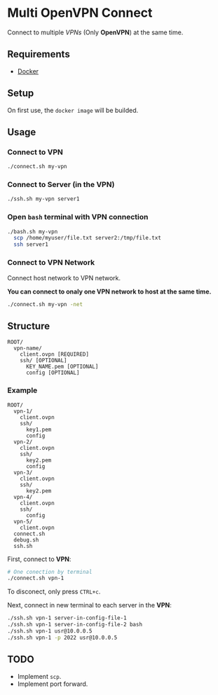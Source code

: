 # Multi OpenVPN Connect

Connect to multiple _VPNs_ (Only **OpenVPN**) at the same time.

## Requirements

* [Docker](https://docs.docker.com/engine/installation/linux/docker-ce/ubuntu/)

## Setup

On first use, the `docker image` will be builded.

## Usage

### Connect to VPN

```bash
./connect.sh my-vpn
```

### Connect to Server (in the VPN)

```bash
./ssh.sh my-vpn server1
```

### Open `bash` terminal with VPN connection

```bash
./bash.sh my-vpn
  scp /home/myuser/file.txt server2:/tmp/file.txt
  ssh server1
```

### Connect to VPN Network

Connect host network to VPN network.

**You can connect to onaly one VPN network to host at the same time.**

```bash
./connect.sh my-vpn -net
```

## Structure

```
ROOT/
  vpn-name/
    client.ovpn [REQUIRED]
    ssh/ [OPTIONAL]
      KEY_NAME.pem [OPTIONAL]
      config [OPTIONAL]
```

### Example

```
ROOT/
  vpn-1/
    client.ovpn
    ssh/
      key1.pem
      config
  vpn-2/
    client.ovpn
    ssh/
      key2.pem
      config
  vpn-3/
    client.ovpn
    ssh/
      key2.pem
  vpn-4/
    client.ovpn
    ssh/
      config
  vpn-5/
    client.ovpn
  connect.sh
  debug.sh
  ssh.sh
```

First, connect to **VPN**:

```bash
# One conection by terminal
./connect.sh vpn-1
```

To disconect, only press `CTRL+c`.

Next, connect in new terminal to each server in the **VPN**:

```bash
./ssh.sh vpn-1 server-in-config-file-1
./ssh.sh vpn-1 server-in-config-file-2 bash
./ssh.sh vpn-1 usr@10.0.0.5
./ssh.sh vpn-1 -p 2022 usr@10.0.0.5
```

## TODO

* Implement `scp`.
* Implement port forward.
